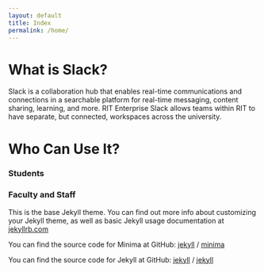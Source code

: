 ```yaml
---
layout: default
title: Index
permalink: /home/
---
```


# What is Slack?

Slack is a collaboration hub that enables real-time communications and connections in a searchable platform for real-time messaging, content sharing, learning, and more. RIT Enterprise Slack allows teams within RIT to have separate, but connected, workspaces across the university.

# Who Can Use It?

### Students

### Faculty and Staff


This is the base Jekyll theme. You can find out more info about customizing your Jekyll theme, as well as basic Jekyll usage documentation at [jekyllrb.com](https://jekyllrb.com/)

You can find the source code for Minima at GitHub:
[jekyll][jekyll-organization] /
[minima](https://github.com/jekyll/minima)

You can find the source code for Jekyll at GitHub:
[jekyll][jekyll-organization] /
[jekyll](https://github.com/jekyll/jekyll)


[jekyll-organization]: https://github.com/jekyll
